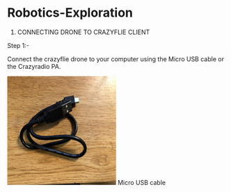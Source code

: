 # Robotics-Exploration

1) CONNECTING DRONE TO CRAZYFLIE CLIENT

Step 1:-

Connect the crazyflie drone to your computer using the Micro USB cable or the Crazyradio PA.

<img src="images/IMG_2577.jpg" width="250" height="250">
Micro USB cable
